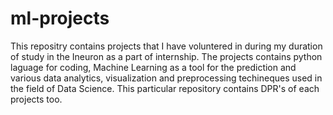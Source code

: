 # ml-projects

This repositry contains projects that I have voluntered in during my duration of study in the Ineuron as a part of internship. The projects contains python laguage for coding, Machine Learning as a tool for the prediction and various data analytics, visualization and preprocessing techineques used in the field of Data Science.
This particular repository contains DPR's of each projects too. 
